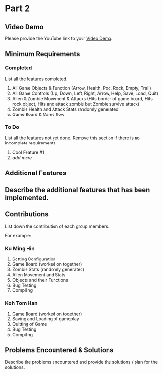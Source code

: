 # Part 2

## Video Demo

Please provide the YouTube link to your [Video Demo](https://youtube.com).

## Minimum Requirements

### Completed

List all the features completed.

1. All Game Objects & Function (Arrow, Health, Pod, Rock, Empty, Trail)
2. All Game Controls (Up, Down, Left, Right, Arrow, Help, Save, Load, Quit)
3. Alien & Zombie Movement & Attacks (Hits border of game board, Hits rock object, Hits and attack zombie but Zombie survive attack)
4. Zombie Health and Attack Stats randomly generated
5. Game Board & Game flow

### To Do

List all the features not yet done. Remove this section if there is no incomplete requirements.

1. Cool Feature #1
2. *add more*

## Additional Features

Describe the additional features that has been implemented.
-

## Contributions

List down the contribution of each group members.

For example:

### Ku Ming Hin 

1. Setting Configuration
2. Game Board (worked on together)
3. Zombie Stats (randomly generated)
4. Alien Movement and Stats
5. Objects and their Functions
6. Bug Testing
7. Compiling

### Koh Tom Han

1. Game Board (worked on together)
2. Saving and Loading of gameplay
3. Quitting of Game
4. Bug Testing
5. Compiling

## Problems Encountered & Solutions

Describe the problems encountered and provide the solutions / plan for the solutions.